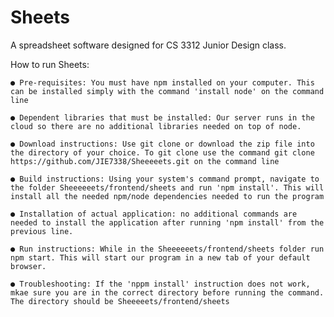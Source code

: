 # Sheets
A spreadsheet software designed for CS 3312 Junior Design class.

How to run Sheets:

    ● Pre-requisites: You must have npm installed on your computer. This can be installed simply with the command 'install node' on the command line

    ● Dependent libraries that must be installed: Our server runs in the cloud so there are no additional libraries needed on top of node.

    ● Download instructions: Use git clone or download the zip file into the directory of your choice. To git clone use the command git clone https://github.com/JIE7338/Sheeeeets.git on the command line

    ● Build instructions: Using your system's command prompt, navigate to the folder Sheeeeeets/frontend/sheets and run 'npm install'. This will install all the needed npm/node dependencies needed to run the program

    ● Installation of actual application: no additional commands are needed to install the application after running 'npm install' from the previous line.

    ● Run instructions: While in the Sheeeeeets/frontend/sheets folder run npm start. This will start our program in a new tab of your default browser.

    ● Troubleshooting: If the 'nppm install' instruction does not work, mkae sure you are in the correct directory before running the command. The directory should be Sheeeeets/frontend/sheets
